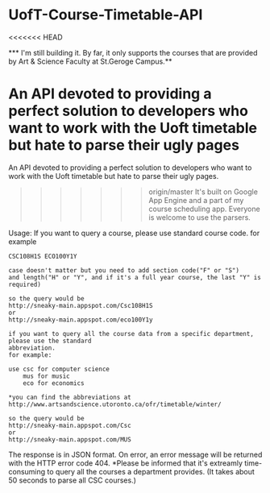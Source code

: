 # UofT-Course-Timetable-API
<<<<<<< HEAD

*** I'm still building it. By far, it only supports the courses that are provided by Art & Science Faculty at St.Geroge Campus.**

An API devoted to providing a perfect solution to developers who want to work with the Uoft timetable but hate to parse their ugly pages
=======
An API devoted to providing a perfect solution to developers who want to work with the Uoft timetable but hate to parse their ugly pages.
>>>>>>> origin/master
It's built on Google App Engine and a part of my course scheduling app. Everyone is welcome to use the parsers.

Usage:
	If you want to query a course, please use standard course code.
	for example
	
	CSC108H1S ECO100Y1Y
	
	case doesn't matter but you need to add section code("F" or "S") 
	and length("H" or "Y", and if it's a full year course, the last "Y" is required)
	
	so the query would be
	http://sneaky-main.appspot.com/Csc108H1S
	or 
	http://sneaky-main.appspot.com/eco100Y1y
	
	if you want to query all the course data from a specific department, please use the standard 
	abbreviation.
	for example:
	
	use csc for computer science
		mus for music
		eco for economics
	
	*you can find the abbreviations at http://www.artsandscience.utoronto.ca/ofr/timetable/winter/

	so the query would be
	http://sneaky-main.appspot.com/Csc
	or 
	http://sneaky-main.appspot.com/MUS

The response is in JSON format. On error, an error message will be returned with the HTTP error code 404.
*Please be informed that it's extreamly time-consuming to query all the courses a department provides. (It takes about 50 seconds to parse all CSC courses.)

